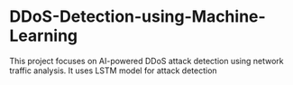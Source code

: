 # DDoS-Detection-using-Machine-Learning
This project focuses on AI-powered DDoS attack detection using network traffic analysis. It uses LSTM model for attack detection
